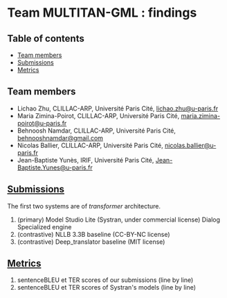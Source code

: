 # Team MULTITAN-GML : findings


## Table of contents

- [Team members](#members)
- [Submissions](#submissions)
- [Metrics](#metrics)

## Team members

- Lichao Zhu, CLILLAC-ARP, Université Paris Cité, <lichao.zhu@u-paris.fr>
- Maria Zimina-Poirot, CLILLAC-ARP, Université Paris Cité, <maria.zimina-poirot@u-paris.fr>
- Behnoosh Namdar, CLILLAC-ARP, Université Paris Cité, <behnooshnamdar@gmail.com>
- Nicolas Ballier, CLILLAC-ARP, Université Paris Cité, <nicolas.ballier@u-paris.fr>
- Jean-Baptiste Yunès, IRIF, Université Paris Cité, <Jean-Baptiste.Yunes@u-paris.fr>

## [Submissions](./Submissions_MULTITAN_GML/en_fr)

The first two systems are of *transformer* architecture. 

1. (primary) Model Studio Lite (Systran, under commercial license) Dialog Specialized engine
2. (contrastive) NLLB 3.3B baseline (CC-BY-NC license)
3. (contrastive) Deep_translator baseline (MIT license)

## [Metrics](./Metrics)

1. sentenceBLEU et TER scores of our submissions (line by line) 
2. sentenceBLEU et TER scores of Systran's models (line by line)





